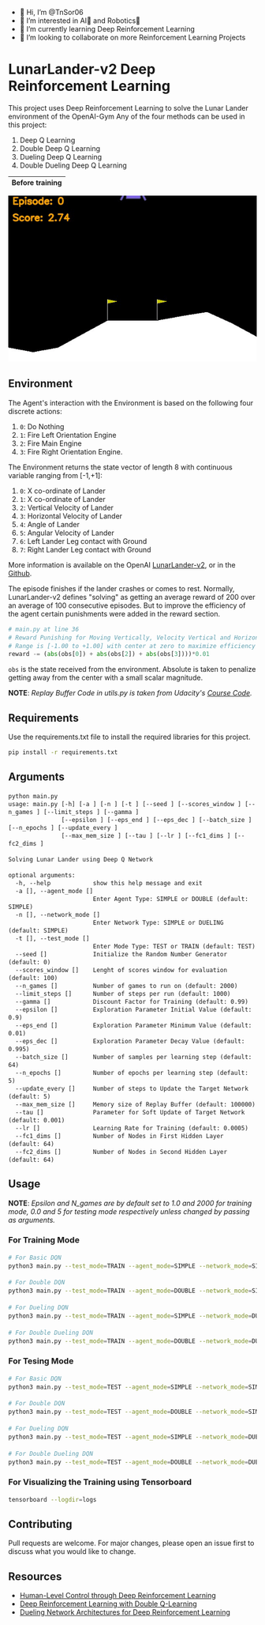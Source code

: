 - 👋 Hi, I’m @TnSor06
- 👀 I’m interested in AI🧠 and Robotics🤖
- 🌱 I’m currently learning Deep Reinforcement Learning
- 💞️ I’m looking to collaborate on more Reinforcement Learning Projects

# LunarLander-v2 Deep Reinforcement Learning

This project uses Deep Reinforcement Learning to solve the Lunar Lander environment of the OpenAI-Gym
Any of the four methods can be used in this project:
1. Deep Q Learning
2. Double Deep Q Learning
3. Dueling Deep Q Learning
4. Double Dueling Deep Q Learning

Before training            |
:-------------------------:|
![](assets/before-training.gif) 

## Environment

The Agent's interaction with the Environment is based on the following four discrete actions:
1. `0`: Do Nothing
2. `1`: Fire Left Orientation Engine
3. `2`: Fire Main Engine
4. `3`: Fire Right Orientation Engine.

The Environment returns the state vector of length 8 with continuous variable ranging from [-1,+1]: 
1. `0`: X co-ordinate of Lander 
2. `1`: X co-ordinate of Lander
3. `2`: Vertical Velocity of Lander
4. `3`: Horizontal Velocity of Lander
5. `4`: Angle of Lander
6. `5`: Angular Velocity of Lander
7. `6`: Left Lander Leg contact with Ground
8. `7`: Right Lander Leg contact with Ground

More information is available on the OpenAI [LunarLander-v2](https://gym.openai.com/envs/LunarLander-v2/), or in the [Github](https://github.com/openai/gym/blob/master/gym/envs/box2d/lunar_lander.py).

The episode finishes if the lander crashes or comes to rest. 
Normally, LunarLander-v2 defines "solving" as getting an average reward of 200 over an average of 100 consecutive episodes. But to improve the efficiency of the agent certain punishments were added in the reward section.

```python
# main.py at line 36
# Reward Punishing for Moving Vertically, Velocity Vertical and Horizontal away from zero
# Range is [-1.00 to +1.00] with center at zero to maximize efficiency
reward -= (abs(obs[0]) + abs(obs[2]) + abs(obs[3])))*0.01
```
`obs` is the state received from the environment. Absolute is taken to penalize getting away from the center with a small scalar magnitude.

**NOTE**: *Replay Buffer Code in utils.py is taken from Udacity's [Course Code](https://github.com/udacity/deep-reinforcement-learning/blob/master/dqn/solution/dqn_agent.py).*

## Requirements

Use the requirements.txt file to install the required libraries for this project.

```bash
pip install -r requirements.txt
```

## Arguments
```
python main.py
usage: main.py [-h] [-a ] [-n ] [-t ] [--seed ] [--scores_window ] [--n_games ] [--limit_steps ] [--gamma ]
               [--epsilon ] [--eps_end ] [--eps_dec ] [--batch_size ] [--n_epochs ] [--update_every ]
               [--max_mem_size ] [--tau ] [--lr ] [--fc1_dims ] [--fc2_dims ]

Solving Lunar Lander using Deep Q Network

optional arguments:
  -h, --help            show this help message and exit
  -a [], --agent_mode []
                        Enter Agent Type: SIMPLE or DOUBLE (default: SIMPLE)
  -n [], --network_mode []
                        Enter Network Type: SIMPLE or DUELING (default: SIMPLE)
  -t [], --test_mode []
                        Enter Mode Type: TEST or TRAIN (default: TEST)
  --seed []             Initialize the Random Number Generator (default: 0)
  --scores_window []    Lenght of scores window for evaluation (default: 100)
  --n_games []          Number of games to run on (default: 2000)
  --limit_steps []      Number of steps per run (default: 1000)
  --gamma []            Discount Factor for Training (default: 0.99)
  --epsilon []          Exploration Parameter Initial Value (default: 0.9)
  --eps_end []          Exploration Parameter Minimum Value (default: 0.01)
  --eps_dec []          Exploration Parameter Decay Value (default: 0.995)
  --batch_size []       Number of samples per learning step (default: 64)
  --n_epochs []         Number of epochs per learning step (default: 5)
  --update_every []     Number of steps to Update the Target Network (default: 5)
  --max_mem_size []     Memory size of Replay Buffer (default: 100000)
  --tau []              Parameter for Soft Update of Target Network (default: 0.001)
  --lr []               Learning Rate for Training (default: 0.0005)
  --fc1_dims []         Number of Nodes in First Hidden Layer (default: 64)
  --fc2_dims []         Number of Nodes in Second Hidden Layer (default: 64)
```

## Usage
**NOTE**: *Epsilon and N_games are by default set to 1.0 and 2000 for training mode, 0.0 and 5 for testing mode respectively unless changed by passing as arguments.*
### For Training Mode
```bash
# For Basic DQN
python3 main.py --test_mode=TRAIN --agent_mode=SIMPLE --network_mode=SIMPLE

# For Double DQN
python3 main.py --test_mode=TRAIN --agent_mode=DOUBLE --network_mode=SIMPLE

# For Dueling DQN
python3 main.py --test_mode=TRAIN --agent_mode=SIMPLE --network_mode=DUELING

# For Double Dueling DQN
python3 main.py --test_mode=TRAIN --agent_mode=DOUBLE --network_mode=DUELING
```
### For Tesing Mode
```bash
# For Basic DQN
python3 main.py --test_mode=TEST --agent_mode=SIMPLE --network_mode=SIMPLE

# For Double DQN
python3 main.py --test_mode=TEST --agent_mode=DOUBLE --network_mode=SIMPLE

# For Dueling DQN
python3 main.py --test_mode=TEST --agent_mode=SIMPLE --network_mode=DUELING

# For Double Dueling DQN
python3 main.py --test_mode=TEST --agent_mode=DOUBLE --network_mode=DUELING
```

### For Visualizing the Training using Tensorboard
```bash
tensorboard --logdir=logs
```

## Contributing
Pull requests are welcome. For major changes, please open an issue first to discuss what you would like to change.

## Resources

- [Human-Level Control through Deep Reinforcement Learning](https://storage.googleapis.com/deepmind-media/dqn/DQNNaturePaper.pdf)
- [Deep Reinforcement Learning with Double Q-Learning](https://arxiv.org/abs/1509.06461)
- [Dueling Network Architectures for Deep Reinforcement Learning](https://arxiv.org/abs/1511.06581)